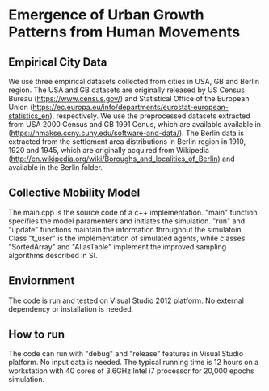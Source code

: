 # Emergence of Urban Growth Patterns from Human Movements

## Empirical City Data

We use three empirical datasets collected from cities in USA, GB and Berlin region. The USA and GB datasets are originally released by US Census Bureau (https://www.census.gov/) and Statistical Office of the European Union (https://ec.europa.eu/info/departments/eurostat-european-statistics_en), respectively. We use the preprocessed datasets extracted from USA 2000 Census and GB 1991 Cenus, which are available available in (https://hmakse.ccny.cuny.edu/software-and-data/). The Berlin data is extracted from the settlement area distributions in Berlin region in 1910, 1920 and 1945, which are originally acquired from Wikipedia (http://en.wikipedia.org/wiki/Boroughs_and_localities_of_Berlin) and available in the Berlin folder.

## Collective Mobility Model
The main.cpp is the source code of a c++ implementation. "main" function specifies the model paramenters and initiates the simulation. "run" and "update" functions maintain the information throughout the simulatoin. Class "t_user" is the implementation of simulated agents, while classes "SortedArray" and "AliasTable" implement the improved sampling algorithms described in SI.

## Enviornment
The code is run and tested on Visual Studio 2012 platform. No external dependency or installation is needed. 

## How to run
The code can run with "debug" and "release" features in Visual Studio platform. No input data is needed. The typical running time is 12 hours on a workstation with 40 cores of 3.6GHz Intel i7 processor for 20,000 epochs simulation.
